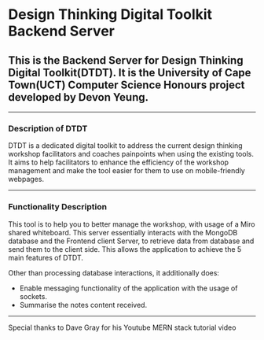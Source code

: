 # Design Thinking Digital Toolkit Backend Server

## This is the Backend Server for Design Thinking Digital Toolkit(DTDT). It is the University of Cape Town(UCT) Computer Science Honours project developed by Devon Yeung.

---

### Description of DTDT

DTDT is a dedicated digital toolkit to address the current design thinking workshop facilitators and coaches painpoints when using the existing tools. It aims to help facilitators to enhance the efficiency of the workshop management and make the tool easier for them to use on mobile-friendly webpages.

---

### Functionality Description

This tool is to help you to better manage the workshop, with usage of a Miro shared whiteboard. This server essentially interacts with the MongoDB database and the Frontend client Server, to retrieve data from database and send them to the client side. This allows the application to achieve the 5 main features of DTDT.

Other than processing database interactions, it additionally does:
- Enable messaging functionality of the application with the usage of sockets.
- Summarise the notes content received.

---

Special thanks to Dave Gray for his Youtube MERN stack tutorial video
